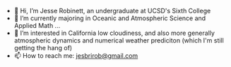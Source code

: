 - 👋 Hi, I’m Jesse Robinett, an undergraduate at UCSD's Sixth College
- 🌱 I’m currently majoring in Oceanic and Atmospheric Science and Applied Math ...
- 👀 I’m interested in California low cloudiness, and also more generally atmospheric dynamics and numerical weather prediciton (which I'm still getting the hang of)
- 📫 How to reach me: jesbrirob@gmail.com

<!---
Yesse42/Yesse42 is a ✨ special ✨ repository because its `README.md` (this file) appears on your GitHub profile.
You can click the Preview link to take a look at your changes.
--->
